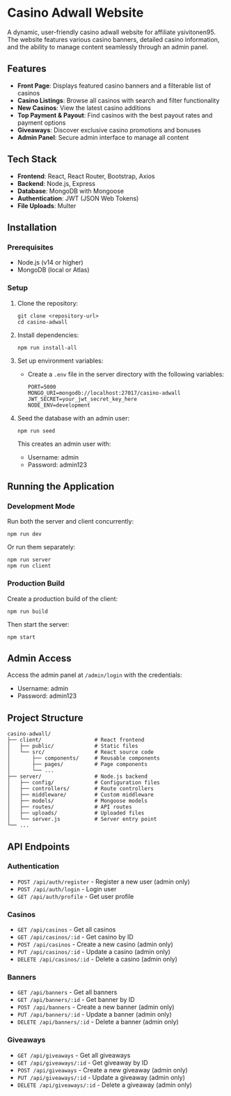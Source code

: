 # Casino Adwall Website

A dynamic, user-friendly casino adwall website for affiliate ysivitonen95. The website features various casino banners, detailed casino information, and the ability to manage content seamlessly through an admin panel.

## Features

- **Front Page**: Displays featured casino banners and a filterable list of casinos
- **Casino Listings**: Browse all casinos with search and filter functionality
- **New Casinos**: View the latest casino additions
- **Top Payment & Payout**: Find casinos with the best payout rates and payment options
- **Giveaways**: Discover exclusive casino promotions and bonuses
- **Admin Panel**: Secure admin interface to manage all content

## Tech Stack

- **Frontend**: React, React Router, Bootstrap, Axios
- **Backend**: Node.js, Express
- **Database**: MongoDB with Mongoose
- **Authentication**: JWT (JSON Web Tokens)
- **File Uploads**: Multer

## Installation

### Prerequisites

- Node.js (v14 or higher)
- MongoDB (local or Atlas)

### Setup

1. Clone the repository:
   ```
   git clone <repository-url>
   cd casino-adwall
   ```

2. Install dependencies:
   ```
   npm run install-all
   ```

3. Set up environment variables:
   - Create a `.env` file in the server directory with the following variables:
     ```
     PORT=5000
     MONGO_URI=mongodb://localhost:27017/casino-adwall
     JWT_SECRET=your_jwt_secret_key_here
     NODE_ENV=development
     ```

4. Seed the database with an admin user:
   ```
   npm run seed
   ```
   This creates an admin user with:
   - Username: admin
   - Password: admin123

## Running the Application

### Development Mode

Run both the server and client concurrently:
```
npm run dev
```

Or run them separately:
```
npm run server
npm run client
```

### Production Build

Create a production build of the client:
```
npm run build
```

Then start the server:
```
npm start
```

## Admin Access

Access the admin panel at `/admin/login` with the credentials:
- Username: admin
- Password: admin123

## Project Structure

```
casino-adwall/
├── client/                 # React frontend
│   ├── public/             # Static files
│   └── src/                # React source code
│       ├── components/     # Reusable components
│       ├── pages/          # Page components
│       └── ...
├── server/                 # Node.js backend
│   ├── config/             # Configuration files
│   ├── controllers/        # Route controllers
│   ├── middleware/         # Custom middleware
│   ├── models/             # Mongoose models
│   ├── routes/             # API routes
│   ├── uploads/            # Uploaded files
│   └── server.js           # Server entry point
└── ...
```

## API Endpoints

### Authentication
- `POST /api/auth/register` - Register a new user (admin only)
- `POST /api/auth/login` - Login user
- `GET /api/auth/profile` - Get user profile

### Casinos
- `GET /api/casinos` - Get all casinos
- `GET /api/casinos/:id` - Get casino by ID
- `POST /api/casinos` - Create a new casino (admin only)
- `PUT /api/casinos/:id` - Update a casino (admin only)
- `DELETE /api/casinos/:id` - Delete a casino (admin only)

### Banners
- `GET /api/banners` - Get all banners
- `GET /api/banners/:id` - Get banner by ID
- `POST /api/banners` - Create a new banner (admin only)
- `PUT /api/banners/:id` - Update a banner (admin only)
- `DELETE /api/banners/:id` - Delete a banner (admin only)

### Giveaways
- `GET /api/giveaways` - Get all giveaways
- `GET /api/giveaways/:id` - Get giveaway by ID
- `POST /api/giveaways` - Create a new giveaway (admin only)
- `PUT /api/giveaways/:id` - Update a giveaway (admin only)
- `DELETE /api/giveaways/:id` - Delete a giveaway (admin only)
